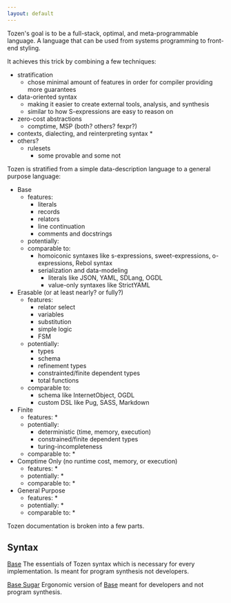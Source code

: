 ```yaml
---
layout: default
---
```


Tozen's goal is to be a full-stack, optimal, and meta-programmable language.
A language that can be used from systems programming to front-end styling.

It achieves this trick by combining a few techniques:
* stratification
  * chose minimal amount of features in order for compiler providing more guarantees
* data-oriented syntax
  * making it easier to create external tools, analysis, and synthesis
  * similar to how S-expressions are easy to reason on
* zero-cost abstractions
  * comptime, MSP (both? others? fexpr?)
* contexts, dialecting, and reinterpreting syntax
  * 
* others?
  * rulesets
    * some provable and some not

Tozen is stratified from a simple data-description language to a general purpose language:
* Base
  * features:
    * literals
    * records
    * relators
    * line continuation
    * comments and docstrings
  * potentially:
  * comparable to:
    * homoiconic syntaxes like s-expressions, sweet-expressions, o-expressions, Rebol syntax
    * serialization and data-modeling
      * literals like JSON, YAML, SDLang, OGDL
      * value-only syntaxes like StrictYAML
* Erasable (or at least nearly? or fully?)
  * features:
    * relator select
    * variables
    * substitution
    * simple logic
    * FSM
  * potentially:
    * types
    * schema
    * refinement types
    * constrainted/finite dependent types
    * total functions
  * comparable to:
    * schema like InternetObject, OGDL
    * custom DSL like Pug, SASS, Markdown
* Finite
  * features:
    * 
  * potentially:
    * deterministic (time, memory, execution)
    * constrained/finite dependent types
    * turing-incompleteness
  * comparable to:
    * 
* Comptime Only (no runtime cost, memory, or execution)
  * features:
    * 
  * potentially:
    * 
  * comparable to:
    * 
* General Purpose
  * features:
    * 
  * potentially:
    * 
  * comparable to:
    * 

Tozen documentation is broken into a few parts.

## Syntax
[Base](./base) The essentials of Tozen syntax which is necessary for every implementation. Is meant for program synthesis not developers.

[Base Sugar](./base_sugar) Ergonomic version of [Base](./base) meant for developers and not program synthesis.

